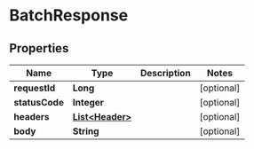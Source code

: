 
# BatchResponse

## Properties
Name | Type | Description | Notes
------------ | ------------- | ------------- | -------------
**requestId** | **Long** |  |  [optional]
**statusCode** | **Integer** |  |  [optional]
**headers** | [**List&lt;Header&gt;**](Header.md) |  |  [optional]
**body** | **String** |  |  [optional]



